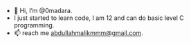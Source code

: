 - 👋 Hi, I’m @0madara.
- I just started to learn code, I am 12 and can do basic level C programming.
- 📫 reach me abdullahmalikmmm@gmail.com.

<!---
0madara/0madara is a ✨ special ✨ repository because its `README.md` (this file) appears on your GitHub profile.
You can click the Preview link to take a look at your changes.
--->
